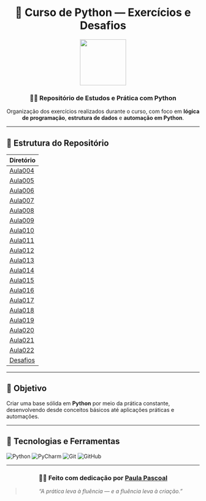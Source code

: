 <div align="center">

# 🐍 Curso de Python — Exercícios e Desafios  

<img src="https://upload.wikimedia.org/wikipedia/commons/c/c3/Python-logo-notext.svg" width="120"/>

### 💙💛 Repositório de Estudos e Prática com Python

Organização dos exercícios realizados durante o curso, com foco em **lógica de programação**, **estrutura de dados** e **automação em Python**.

---

</div>

## 📘 Estrutura do Repositório

| Diretório |
|------------|
| [Aula004](./aula004) |
| [Aula005](./aula005) |
| [Aula006](./aula006) |
| [Aula007](./aula007) |
| [Aula008](./aula008) |
| [Aula009](./aula009) |
| [Aula010](./aula010) |
| [Aula011](./aula011) |
| [Aula012](./aula012) |
| [Aula013](./aula013) |
| [Aula014](./aula014) |
| [Aula015](./aula015) |
| [Aula016](./aula016) |
| [Aula017](./aula017) |
| [Aula018](./aula018) |
| [Aula019](./aula019) |
| [Aula020](./aula020) |
| [Aula021](./aula021) |
| [Aula022](./aula022) |
| [Desafios](./desafios) |

---

## 🚀 Objetivo

Criar uma base sólida em **Python** por meio da prática constante, desenvolvendo desde conceitos básicos até aplicações práticas e automações.

---

## 🧠 Tecnologias e Ferramentas

![Python](https://img.shields.io/badge/Python-3776AB?style=for-the-badge&logo=python&logoColor=yellow)
![PyCharm](https://img.shields.io/badge/PyCharm-000000?style=for-the-badge&logo=pycharm&logoColor=white)
![Git](https://img.shields.io/badge/GIT-E44C30?style=for-the-badge&logo=git&logoColor=white)
![GitHub](https://img.shields.io/badge/GitHub-181717?style=for-the-badge&logo=github&logoColor=white)

---

<div align="center">

### 💙💛 Feito com dedicação por [Paula Pascoal](https://github.com/paulapascoal)

> _“A prática leva à fluência — e a fluência leva à criação.”_

</div>
